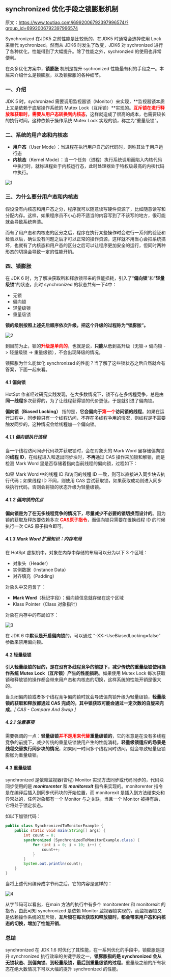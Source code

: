 ## synchronized 优化手段之锁膨胀机制

原文：https://www.toutiao.com/i6992006792397996574/?group_id=6992006792397996574

Synchronized 在JDK5 之前性能是比较低的，在JDK5 时通常会选择使用 Lock 来替代 sychronized。然而从 JDK6 时发生了改变，JDK6 对 sychronized 进行了各种优化，性能得到了大幅提升。除了性能之外，sychronzied 的使用也非常便利。

在众多优化方案中，**锁膨胀** 机制是提升 sychronized 性能最有利的手段之一。本届来介绍什么是锁膨胀，以及锁膨胀的各种细节。

### 一、介绍

JDK 5 时，sychronized 需要调用监视器锁（Monitor）来实现，**监视器锁本质上又是依赖于底层操作系统的 Mutex Lock（互斥锁）**实现的。<font color='red'>**互斥锁在进行释放和获取时，需要从用户态转换到内核态**</font>，这样就造成了很高的成本，也需要较长的执行时间，这种依赖于操作系统 Mutex Lock 实现的锁，称之为“重量级锁”。

### 二、系统的用户态和内核态

* **用户态**（User Mode）：当进程在执行用户自己的代码时，则称其处于用户运行态
* **内核态**（Kernel Mode）：当一个任务（进程）执行系统调用而陷入内核代码中执行时，就称进程处于内核运行态，此时处理器处于特权级最高的内核代码中执行。

![1](./images/Synchronized_expand/1.png)

### 三、为什么要分用户态和内核态

假设没有内核态和用户态之分，程序就可以随意读写硬件资源了，比如随意读写和分配内存。这样，如果程序员不小心将不适当的内容写到了不该写的地方，很可能就会导致系统奔溃。

而有了用户态和内核态的区分之后，程序在执行某些操作时会进行一系列的验证和检验以后，确认没有问题之后才可以正常的操作资源，这样就不用当心会把系统搞坏，也就有了内核态和用户态的区分之后可以让程序更加安全的运行，但同时两种形态的切换会导致一定的性能开销。

### 四、锁膨胀

在 JDK 6 时，为了解决获取所和释放锁带来的性能损耗，引入了“**偏向锁**”和“**轻量级锁**”的状态，此时 synchronized 的状态共有一下4中：

* 无锁
* 偏向锁
* 轻量级锁
* 重量级锁

**锁的级别按照上述先后顺序依次升级，把这个升级的过程称为“锁膨胀”。**

![2](./images/Synchronized_expand/2.png)

到目前为止，锁的<font color='red'>**升级是单向的**</font>，也就是说，**只能**从低到高升级（无锁-> 偏向锁 -> 轻量级锁  -> 重量级锁），不会出现降级的情况。

锁膨胀为什么能优化 synchronized 的性能？当了解了这些锁状态之后自然就会有答案，下面一起来看。

#### 4.1 偏向锁

HotSpt 作者经过研究实践发现，在大多数情况下，锁不存在多线程竞争，总是由**同一线程**多次获得的，为了让线程获得锁的代价更低，于是就引进了偏向锁。

**偏向锁（Biased Locking）** 指的是，**它会偏向于<font color='red'>第一个</font>访问锁的线程**。如果在运行过程中，同步锁只有一个线程访问，不存在多线程争用的情况，则线程是不需要触发同步的，这种情况会给线程加一个偏向锁。

##### 4.1.1 偏向锁执行流程

当一个线程访问同步代码块并获取锁时，会在对象头的 Mark Word 里存储偏向锁的**线程 ID**，在线程进入和退出同步块时，**不再**通过 CAS 操作来加锁和解锁，而是检测 Mark Word 里是否存储着指向当前线程的偏向锁，过程如下：

如果 Mark Word 中的线程 ID 和访问的线程 ID 一致，则可以直接进入同步块去执行代码；如果线程 ID 不同，则使用 CAS 尝试获取锁，如果获取成功则进入同步块执行代码，否则会将锁的状态升级为轻量级锁。

##### 4.1.2 偏向锁的优点

**偏向锁是为了在无多线程竞争的情况下，尽量减少不必要的锁切换而设计的**。因为锁的获取及释放要依赖多次 <font color='red'>**CAS原子指令**</font>，而偏向锁只需要在置换线程 ID 的时候执行一次 CAS 原子指令即可。

##### 4.1.3 Mark Word 扩展知识：内存布局

在 HotSpt 虚拟机中，对象在内存中存储的布局可以分为以下 3 个区域：

* 对象头（Header）
* 实例数据（Instance Data）
* 对齐填充（Padding）

对象头中又包含了：

* **Mark Word**（标记字段）：偏向锁信息就存储在这个区域
* Klass Pointer（Class 对象指针）

对象在内存中的布局如下：

![3](./images/Synchronized_expand/3.png)

在 JDK 6 中**默认是开启偏向锁**的，可以通过 “-XX:-UseBiasedLocking=false” 参数来禁用偏向锁。

#### 4.2 轻量级锁

**引入轻量级锁的目的，是在没有多线程竞争的前提下，减少传统的重量级锁使用操作系统 Mutex Lock（互斥锁）产生的性能损耗**。如果使用 Mutex Lock 每次获取锁和释放锁的操作都会带来用户态和内核态的切换，这样系统的性能开销是很大的。

当关闭偏向锁或者多个线程竞争偏向锁时就会导致偏向锁升级为轻量级锁，**轻量级锁的获取和释放都通过 CAS 完成的，其中锁获取可能会通过一定次数的自旋来完成**。*[ CAS - Compare And Swap ]*

##### 4.2.1 注意事项

需要强调的一点：**轻量级锁<font color='red'>并不是用来代替</font>重量级锁的**，它的本意是在没有多线程竞争的前提下，减少传统的重量级锁使用产生的性能消耗。**轻量级锁适应的场景是线程交替执行同步块的情况**，如果同一时间多个线程同时访问，就会导致轻量级锁膨胀为重量级锁。

#### 4.3 重量级锁

synchronized 是依赖监视器(管程) Monitor 实现方法同步或代码同步的，代码块同步使用的是 ***monitorenter*** 和 ***monitorexit*** 指令来实现的。monitorenter 指令是在编译后插入到同步代码块的开始位置，而 monitorexit 是插入到方法结束处和异常处的，任何对象都有一个 Monitor 与之关联，当且一个 Monitor 被持有后，它将处于锁定状态。

如以下加锁代码：

```java
public class SynchronizedToMonitorExample {
    public static void main(String[] args) {
        int count = 0;
        synchronized (SynchronizedToMonitorExample.class) {
            for (int i = 0; i < 10; i++) {
                count++;
            }
        }
        System.out.println(count);
    }
}
```

当将上述代码编译成字节码之后，它的内容是这样的：

![4](./images/Synchronized_expand/4.png)

从字节码可以看出，在main 方法的执行中有多个 monitorenter 和 monitorexit 的指令，由此可知 synchronized 是依赖 Monitor 监视器锁实现的，而监视器锁又是依赖操作系统的互斥锁，**互斥锁在每次获取和释放锁时，都会带来用户态和内核态的切换，增加了性能开销**。

### 总结

synchronized 在 JDK 1.6 时优化了其性能，在一系列优化的手段中，锁膨胀是提升 synchronized 执行效率的关键手段之一，**锁膨胀指的是 synchronized 会从无锁状态、到偏向锁、到轻量级锁，最后到重量级锁的过程**。重量级之前的所有状态在绝大数情况下可以大幅的提升 synchronized 的性能。